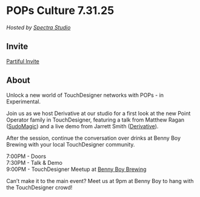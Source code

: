 # POPs Culture 7.31.25

*Hosted by [Spectra Studio](https://spectra.studio/)*

## Invite

[Partiful Invite](https://partiful.com/e/fsyCwoZ4C3vcrrEFAgWz)

## About

Unlock a new world of TouchDesigner networks with POPs - in Experimental.

Join us as we host Derivative at our studio for a first look at the new Point Operator family in TouchDesigner, featuring a talk from Matthew Ragan ([SudoMagic](https://www.sudomagic.com/)) and a live demo from Jarrett Smith ([Derivative](https://derivative.ca/)).

After the session, continue the conversation over drinks at Benny Boy Brewing with your local TouchDesigner community.

7:00PM - Doors  
7:30PM - Talk & Demo  
9:00PM - TouchDesigner Meetup at [Benny Boy Brewing](https://bennyboybrewing.com/)

Can’t make it to the main event? Meet us at 9pm at Benny Boy to hang with the TouchDesigner crowd!
